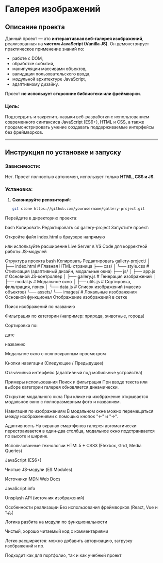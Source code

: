 # Галерея изображений

## Описание проекта

Данный проект — это **интерактивная веб-галерея изображений**, реализованная на **чистом JavaScript (Vanilla JS)**. Он демонстрирует практическое применение знаний по:

- работе с DOM,
- обработке событий,
- манипуляции массивами объектов,
- валидации пользовательского ввода,
- модульной архитектуре JavaScript,
- адаптивному дизайну.

Проект **не использует сторонние библиотеки или фреймворки**.

###  Цель:
Подтвердить и закрепить навыки веб-разработки с использованием современного синтаксиса JavaScript (ES6+), HTML и CSS, а также продемонстрировать умение создавать поддерживаемые интерфейсы без фреймворков.

---

##  Инструкция по установке и запуску

###  Зависимости:
Нет. Проект полностью автономен, использует только **HTML, CSS и JS**.

###  Установка:

1. **Склонируйте репозиторий**:
   ```bash
   git clone https://github.com/yourusername/gallery-project.git
Перейдите в директорию проекта:

bash
Копировать
Редактировать
cd gallery-project
Запустите проект:

Откройте файл index.html в браузере напрямую

или используйте расширение Live Server в VS Code для корректной работы JS-модулей

 Структура проекта
bash
Копировать
Редактировать
gallery-project/
│
├── index.html               # Главная HTML-страница
├── css/
│   └── style.css            # Стилизация (адаптивный дизайн, модальные окна)
├── js/
│   ├── app.js               # Основной JS-контроллер
│   ├── gallery.js           # Генерация изображений
│   ├── modal.js             # Модальное окно
│   ├── utils.js             # Сортировка, фильтрация, поиск
│   └── data.js              # Список изображений (массив объектов)
└── assets/
    └── images/              # Локальные изображения
 Основной функционал
 Отображение изображений в сетке

 Поиск изображений по названию

 Фильтрация по категории (например: природа, животные, города)

 Сортировка по:

дате

названию

 Модальное окно с полноэкранным просмотром

 Кнопки навигации (Следующее / Предыдущее)

 Отзывчивый интерфейс (адаптивный под мобильные устройства)

 Примеры использования
 Поиск и фильтрация
При вводе текста или выборе категории галерея обновляется динамически.

 Открытие модального окна
При клике на изображение открывается модальное окно с полноразмерным фото и названием.

 Навигация по изображениям
В модальном окне можно перемещаться между изображениями с помощью кнопок "←" и "→".

 Адаптивность
На экранах смартфонов галерея автоматически перестраивается в один-два столбца, модальное окно подстраивается по высоте и ширине.

 Использованные технологии
HTML5 + CSS3 (Flexbox, Grid, Media Queries)

JavaScript (ES6+)

Чистые JS-модули (ES Modules)

 Источники
MDN Web Docs

JavaScript.info

Unsplash API (источник изображений)

 Особенности реализации
 Без использования фреймворков (React, Vue и т.д.)

 Логика разбита на модули по функциональности

 Чистый, хорошо читаемый код с комментариями

 Легко расширяется: можно добавить авторизацию, загрузку изображений и пр.

 Подходит как для портфолио, так и как учебный проект
